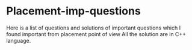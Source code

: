 # Placement-imp-questions
Here is a list of questions and solutions of important questions which I found important from placement point of view
All the solution are  in C++ language.
